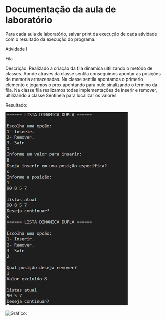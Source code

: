 # Documentação da aula de laboratório

Para cada aula de laboratório, salvar print da execução de cada atividade com o resultado da execução do programa.


Atividade I

Fila

Descrição:
    Realizado a criação da fila dinamica ultilizando o metódo de classes.
    Aonde atraves da classe sentila conseguimos apontar as posições de memoria armazenadas.
    Na classe sentila apontamos o primerio elemento e jogamos o prox apontando para nulo sinalizando o termino da fila.
    Na classe fila realizamos todas implementações de inserir e remover, ultilizando a classe Sentinela para localizar os valores

Resultado:

![Resultado:](img/atvdd1.png)

![Gráfico:](img/graficos_atvvd1.png)
